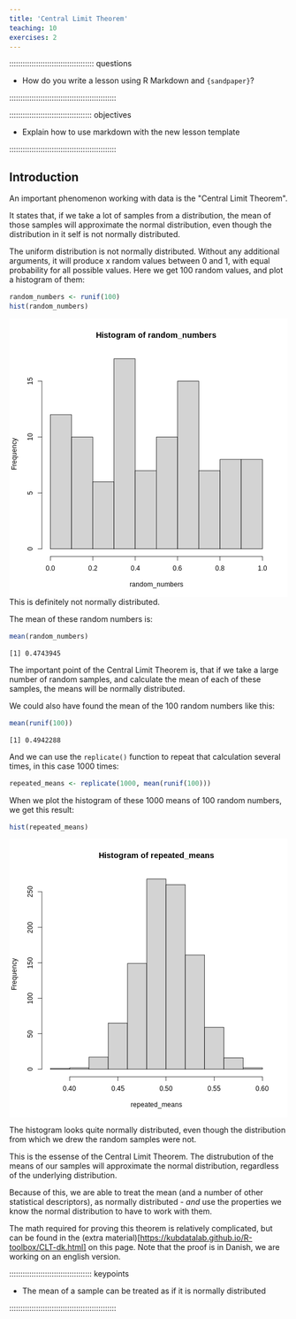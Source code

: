 ```yaml
---
title: 'Central Limit Theorem'
teaching: 10
exercises: 2
---
```


:::::::::::::::::::::::::::::::::::::: questions 

- How do you write a lesson using R Markdown and `{sandpaper}`?

::::::::::::::::::::::::::::::::::::::::::::::::

::::::::::::::::::::::::::::::::::::: objectives

- Explain how to use markdown with the new lesson template


::::::::::::::::::::::::::::::::::::::::::::::::

## Introduction

An important phenomenon working with data is the "Central Limit Theorem".

It states that, if we take a lot of samples from a distribution, the mean of 
those samples will approximate the normal distribution, even though the distribution
in it self is not normally distributed.

The uniform distribution is not normally distributed. Without any additional arguments,
it will produce x random values between 0 and 1, with equal probability for all
possible values. Here we get 100 random values, and plot a histogram of them:


``` r
random_numbers <- runif(100) 
hist(random_numbers)
```

<img src="fig/clt-rendered-random-histogram-1.png" style="display: block; margin: auto;" />
This is definitely not normally distributed. 

The mean of these random numbers is:

``` r
mean(random_numbers)
```

``` output
[1] 0.4743945
```
The important point of the Central Limit Theorem is, that if we take a large
number of random samples, and calculate the mean of each of these samples,
the means will be normally distributed.

We could also have found the mean of the 100 random numbers like this:


``` r
mean(runif(100))
```

``` output
[1] 0.4942288
```
And we can use the `replicate()` function to repeat that calculation several times, in this case 1000 times:


``` r
repeated_means <- replicate(1000, mean(runif(100)))
```
When we plot the histogram of these 1000 means of 100 random
numbers, we get this result:

``` r
hist(repeated_means)
```

<img src="fig/clt-rendered-repeated-means-histogram-1.png" style="display: block; margin: auto;" />

The histogram looks quite normally distributed, even though the distribution
from which we drew the random samples were not.

This is the essense of the Central Limit Theorem. The distrubution
of the means of our samples will approximate the normal distribution,
regardless of the underlying distribution. 

Because of this, we are able to treat the mean (and a number of 
other statistical descriptors), as normally distributed - _and_
use the properties we know the normal distribution to have to
work with them.

The math required for proving this theorem is relatively 
complicated, but can be found in the (extra material)[https://kubdatalab.github.io/R-toolbox/CLT-dk.html] on
this page. Note that the proof is in Danish, we are working on an english
version.




::::::::::::::::::::::::::::::::::::: keypoints 

- The mean of a sample can be treated as if it is normally distributed


::::::::::::::::::::::::::::::::::::::::::::::::


